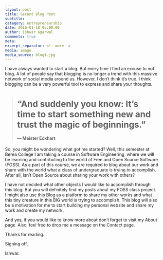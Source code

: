 ```yaml
---
layout: post
title: Second Blog Post
subtitle:
category: entrepreneurship
date: 2016-01-18 05:00:00
author: Ishwar Agarwal
comments: true
meta:
excerpt_separator: <!--more-->
media: image
media_source: blog1.jpg
---
```


I have always wanted to start a blog. But every time I find an excuse to not blog. A lot of people say that blogging is no longer a trend with this massive network of social media around us. However, I don’t think it’s true. I think blogging can be a very powerful tool to express and share your thoughts.

<!--more-->

> # “And suddenly you know: It’s time to start something new and trust the magic of beginnings.”
>
> #### ― Meister Eckhart

So, you might be wondering what got me started? Well, this semester at Berea College I am taking a course in Software Engineering, where we will be learning and contributing to the world of Free and Open Source Software (FOSS). As a part of this course, we are required to blog about our work and share with the world what a class of undergraduate is trying to accomplish. After all, isn’t Open Source about sharing your work with others?

I have not decided what other objects I would like to accomplish through this blog. But you will definitely find my posts about my FOSS class project. I might also use this Blog as a platform to share my other works and what this tiny creature in this BIG world is trying to accomplish. This blog will also be a motivation for me to start building my personal website and share my work and create my network.

And yes, if you would like to know more about don’t forget to visit my About page. Also, feel free to drop me a message on the Contact page.

Thanks for reading.

Signing off,

Ishwar.
